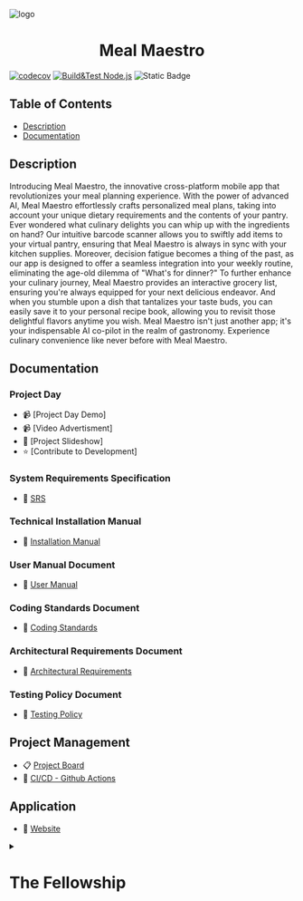 ![logo](https://github.com/COS301-SE-2023/Meal-Maestro/assets/78735770/6e4484b6-7167-4afb-a941-78e902ac6f6f)
<h1 align="center"> Meal Maestro </h1>

[![codecov](https://codecov.io/gh/COS301-SE-2023/Meal-Maestro/branch/development/graph/badge.svg?token=TUYXXQO1FK)](https://codecov.io/gh/COS301-SE-2023/Meal-Maestro)
[![Build&Test Node.js](https://github.com/COS301-SE-2023/Meal-Maestro/actions/workflows/buildAndTest.yml/badge.svg)](https://github.com/COS301-SE-2023/Meal-Maestro/actions/workflows/buildAndTest.yml)
![Static Badge](https://img.shields.io/badge/Red_Bull-Consumed-green)


## Table of Contents
- [Description](#description)
- [Documentation](#documentation)

## Description

Introducing Meal Maestro, the innovative cross-platform mobile app that revolutionizes your meal planning experience. With the power of advanced AI, Meal Maestro effortlessly crafts personalized meal plans, taking into account your unique dietary requirements and the contents of your pantry. Ever wondered what culinary delights you can whip up with the ingredients on hand? Our intuitive barcode scanner allows you to swiftly add items to your virtual pantry, ensuring that Meal Maestro is always in sync with your kitchen supplies. Moreover, decision fatigue becomes a thing of the past, as our app is designed to offer a seamless integration into your weekly routine, eliminating the age-old dilemma of "What's for dinner?" To further enhance your culinary journey, Meal Maestro provides an interactive grocery list, ensuring you're always equipped for your next delicious endeavor. And when you stumble upon a dish that tantalizes your taste buds, you can easily save it to your personal recipe book, allowing you to revisit those delightful flavors anytime you wish. 
Meal Maestro isn't just another app; it's your indispensable AI co-pilot in the realm of gastronomy. Experience culinary convenience like never before with Meal Maestro.

## Documentation

### Project Day
- 📹 [Project Day Demo]
- 📹 [Video Advertisment]
- 📰 [Project Slideshow]
- ⭐ [Contribute to Development]

### System Requirements Specification

- 📃 [SRS](https://docs.google.com/document/d/1yGrgTx9R4Mbimq7Fw-Z8slDKLCbLXii9hXrB4D8_clo/edit?usp=sharing)

### Technical Installation Manual

- 📖 [Installation Manual](https://docs.google.com/document/d/1q1G-NUT9rfDd2zlWS7SYJnYXWICxeHy6H322RTaM3Cg/edit?usp=sharing)

### User Manual Document

- 📃 [User Manual](https://docs.google.com/document/d/1xZFJfWNjgjoHvn9U5X1B9AnxyEgnXRfwtreeCtud2fU/edit?usp=sharing)

### Coding Standards Document

- 📃 [Coding Standards](https://docs.google.com/document/d/1kVnGl-BvSUdD4N9ta2LY5jSKuwUI7dawDJ8sjJxuMZc/edit?usp=sharing)

### Architectural Requirements Document

- 📃 [Architectural Requirements](https://docs.google.com/document/d/1GADUq8VWsgqLFTfSPIBHwsFnrli8AbZGp7uwuRqVZu8/edit?usp=sharing)

### Testing Policy Document

- 📃 [Testing Policy](https://docs.google.com/document/d/1eaa4MtHBVeKBffLzrD89ICBI439uYvGGv204FIzZsOk/edit?usp=sharing)

## Project Management

- 📋 [Project Board](https://github.com/COS301-SE-2023/Meal-Maestro/projects)
- 🤖 [CI/CD - Github Actions](https://github.com/COS301-SE-2023/Meal-Maestro/actions)

## Application

- 📱 [Website](http://skulderlock.co.za)


<details>
  <summary><h1>The Fellowship</h1></summary>

  | Member | Links | Profile |
  | :-: |-|-|
  | Theo le Roux <br> u04525087 | [![image](https://img.shields.io/badge/LinkedIn-0077B5?style=for-the-badge&logo=linkedin&logoColor=white "LinkedIn Profile")](https://www.linkedin.com/in/theodor-le-roux-123a4a274) <br> [![image](https://img.shields.io/badge/GitHub-100000?style=for-the-badge&logo=github&logoColor=white "Github Profile")](https://github.com/theodorleroux) | Theo has some industry experience in contributing to large projects, with a background in product design and a primary focus on backend coding. He recently took on the role of DevOps in a mini project, which will significantly contribute to managing workflow and ensuring continuous integration and delivery (CI/CD) in future endeavors.|
  | Ethan de Beer <br> u19042699 | [![image](https://img.shields.io/badge/LinkedIn-0077B5?style=for-the-badge&logo=linkedin&logoColor=white "LinkedIn Profile")](https://www.linkedin.com/in/ethan-de-beer-257403277) <br> [![image](https://img.shields.io/badge/GitHub-100000?style=for-the-badge&logo=github&logoColor=white "Github Profile")](https://github.com/SkulderLock) | Ethan is a proficient team player, adept at completing tasks swiftly and effectively. He has gained extensive experience working with multiple programming languages and designing both SQL and NoSQL databases. His expertise extends to building websites using vanilla JavaScript and the Angular framework, as well as developing web scrapers in Python. Moreover, Ethan harbors a keen interest in exploring AI and delving into its underlying technology. |
  | Franko Swanepoel <br> u20454661 | [![image](https://img.shields.io/badge/LinkedIn-0077B5?style=for-the-badge&logo=linkedin&logoColor=white "LinkedIn Profile")](https://www.linkedin.com/in/franko-swanepoel-1071b3277/) <br> [![image](https://img.shields.io/badge/GitHub-100000?style=for-the-badge&logo=github&logoColor=white "Github Profile")](https://github.com/Krygsmancode) | Franko is an intrigued and determined engineer who finds solutions to counter-intuitive problems. He has extensive experience in web development and programming, having developed his own webstore. Franko is proficient in a wide range of programming languages and technologies, including front-end frameworks and back-end services. In addition to his technical expertise, Franko has a keen interest in new and emerging technologies, including artificial intelligence. |
  | Wian du Toit <br> u21433748 | [![image](https://img.shields.io/badge/LinkedIn-0077B5?style=for-the-badge&logo=linkedin&logoColor=white "LinkedIn Profile")](https://www.linkedin.com/in/wian-du-toit-995238271) <br> [![image](https://img.shields.io/badge/GitHub-100000?style=for-the-badge&logo=github&logoColor=white "Github Profile")](https://github.com/gryffindor-coder) | Wian is a versatile and creative problem solver, able to effectively contribute to a wide range of tasks. With a solid background in coding since high school, he has experience working with languages such as Java, C++, and JavaScript. Wian is particularly motivated by AI and its future potential. Despite some shortcomings, like procrastination and occasionally focusing on trivial aspects, he addresses these issues through efficient planning, scheduling, and maintaining a clear goal plan. |
  | Amicke Croucamp <br> u20532009 | [![image](https://img.shields.io/badge/LinkedIn-0077B5?style=for-the-badge&logo=linkedin&logoColor=white "LinkedIn Profile")](https://www.linkedin.com/in/amicke-croucamp-3ab400277/) <br> [![image](https://img.shields.io/badge/GitHub-100000?style=for-the-badge&logo=github&logoColor=white "Github Profile")](https://github.com/AmickeC) | Amicke has been actively involved in project designing and web development. Over time, she has gained valuable experience in various aspects of software development. Recently, Amicke took on the major role of UI engineering for the mini-project and a minor role of integration engineering. While Amicke has experience in backend development, she prefers to focus mainly on frontend development, where she finds her passion and interest. She is especially intrigued by web development and can easily spend hours working on it, always looking for new challenges to improve her skills. |
  
  
</details>
<!-- ![Upl<svg id="eCqrQLbSgKi1" xmlns="http://www.w3.org/2000/svg" xmlns:xlink="http://www.w3.org/1999/xlink" viewBox="0 0 600 600" shape-rendering="geometricPrecision" text-rendering="geometricPrecision"><g transform="matrix(.803454 0 0 0.803454 58.963726 192.883044)"><rect width="314.408141" height="314.408141" rx="0" ry="0" transform="matrix(.853774-.60441 0.831789 0.582425 35.022734 217.435748)" fill="#f36f4b" stroke-width="0"/><path d="M296.5439,400.55484L44.20088,223.86235L296.65392,393.33747L520.9945,241.66015L296.5439,400.55484Z" fill="#fd815f" stroke-width="0"/><rect width="313.462622" height="51.444809" rx="0" ry="0" transform="matrix(.834873 0.584585 0 1.220775 35.070402 217.220789)" fill="#d65533" stroke="#e15f3b"/><path d="M-0.027883,-1.1901L321.368389,0.486548l-.008943,51.482881L-0.047342,50.820961L-0.027883,-1.1901Z" transform="matrix(-.834636 0.584419 0 1.220775 564.937597 212.012819)" fill="#e15f3b" stroke="#e15f3b"/></g><g transform="matrix(.803454 0 0 0.803454 58.963818 92.883044)"><rect width="314.408141" height="314.408141" rx="0" ry="0" transform="matrix(.853774-.60441 0.831789 0.582425 35.022734 217.435748)" fill="#53bb63" stroke-width="0"/><path d="M296.5439,400.55484L44.20088,223.86235L296.65392,393.33747L520.9945,241.66015L296.5439,400.55484Z" fill="#68d379" stroke-width="0"/><rect width="313.462622" height="51.444809" rx="0" ry="0" transform="matrix(.834873 0.584585 0 1.220775 35.070402 217.220789)" fill="#309e40" stroke-width="0"/><path d="M-0.027883,-1.1901L321.368389,0.486548l-.008943,51.482881L-0.047342,50.820961L-0.027883,-1.1901Z" transform="matrix(-.834636 0.584419 0 1.220775 564.937597 212.012819)" fill="#45ae55" stroke-width="0"/></g><g transform="matrix(.803454 0 0 0.803454 59.002116-7.116956)"><rect width="314.408141" height="314.408141" rx="0" ry="0" transform="matrix(.853774-.60441 0.831789 0.582425 35.022734 217.435748)" fill="#fcbd67" stroke-width="0"/><path d="M296.5439,400.55484L44.20088,223.86235L296.65392,393.33747L520.9945,241.66015L296.5439,400.55484Z" fill="#ffcf91" stroke-width="0"/><rect width="313.462622" height="51.444809" rx="0" ry="0" transform="matrix(.834873 0.584585 0 1.220775 35.070402 217.220789)" fill="#e88b1b" stroke="#e88b1b"/><path d="M-0.027883,-1.1901L321.368389,0.486548l-.008943,51.482881L-0.047342,50.820961L-0.027883,-1.1901Z" transform="matrix(-.834636 0.584419 0 1.220775 564.937597 212.012819)" fill="#f7941e" stroke="#f7941e"/></g><g transform="translate(.000001 0.000001)"><rect width="16.980809" height="16.980809" rx="4" ry="4" transform="matrix(.938997-.461003 0.728626 0.707245 163.69309 171.205565)" fill="#ffedd4" stroke-width="0"/><rect width="16.980809" height="16.980809" rx="4" ry="4" transform="matrix(.853774-.60441 0.831789 0.582425 186.003234 125.164628)" fill="#ffedd4" stroke-width="0"/><rect width="16.980809" height="16.980809" rx="4" ry="4" transform="matrix(.853774-.60441 0.831789 0.582425 200.501 215.087924)" fill="#ffedd4" stroke-width="0"/><rect width="16.980809" height="16.980809" rx="4" ry="4" transform="matrix(.691402-.489462 0.667627 0.467477 223.744268 163.59287)" fill="#ffedd4" stroke-width="0"/><rect width="16.980809" height="16.980809" rx="4" ry="4" transform="matrix(.708247-.769823 0.935326 0.395293 264.056319 223.212855)" fill="#ffedd4" stroke-width="0"/><rect width="16.980809" height="16.980809" rx="4" ry="4" transform="matrix(.708247-.769823 0.935326 0.395293 387.818972 206.281384)" fill="#ffedd4" stroke-width="0"/><rect width="16.980809" height="16.980809" rx="4" ry="4" transform="matrix(.853774-.60441 0.831789 0.582425 288.042444 180.196624)" fill="#ffedd4" stroke-width="0"/><rect width="16.980809" height="16.980809" rx="4" ry="4" transform="matrix(.853774-.60441 0.831789 0.582425 319.116198 104.40803)" fill="#ffedd4" stroke-width="0"/><rect width="16.980809" height="16.980809" rx="4" ry="4" transform="matrix(.634067-.448873 0.61774 0.432546 372.166922 167.795937)" fill="#ffedd4" stroke-width="0"/><rect width="16.980809" height="16.980809" rx="4" ry="4" transform="matrix(.853774-.60441 0.831789 0.582425 274.192922 267.769325)" fill="#ffedd4" stroke-width="0"/><rect width="16.980809" height="16.980809" rx="4" ry="4" transform="matrix(.641784-.454336 0.591314 0.414042 280.949326 73.500953)" fill="#ffedd4" stroke-width="0"/><rect width="16.980809" height="16.980809" rx="4" ry="4" transform="matrix(.853774-.60441 0.831789 0.582425 329.352641 152.947282)" fill="#ffedd4" stroke-width="0"/><rect width="16.980809" height="16.980809" rx="4" ry="4" transform="matrix(.853774-.60441 0.831789 0.582425 428.555805 164.992508)" fill="#ffedd4" stroke-width="0"/><rect width="16.980809" height="16.980809" rx="4" ry="4" transform="matrix(.61061-.432268 0.594887 0.416544 334.400922 238.342971)" fill="#ffedd4" stroke-width="0"/><rect width="16.980809" height="16.980809" rx="4" ry="4" transform="matrix(.708247-.769823 0.935326 0.395293 369.311723 109.505673)" fill="#ffedd4" stroke-width="0"/><rect width="16.980809" height="16.980809" rx="4" ry="4" transform="matrix(.890221-.549316 0.793369 0.633765 252.443165 123.074087)" fill="#ffedd4" stroke-width="0"/></g><path d="M302.968372,5.358403L80.433229,162.6901v60.013122l26.924806,19.463715-26.276016,19.78811-.179102,59.638043l28.263196,21.388365-27.753949,20.115248v57.79951L298.09667,573.161001L519.364397,415.294498l.76387-58.054133q-29.281691-20.369872-29.027067-20.369872t29.536314-20.879118l.254623-60.85499-26.480833-18.587508L520.38289,218.72524l.254624-61.618861L302.968372,5.358403Z" fill="none" stroke="#d57531" stroke-width="5" stroke-linejoin="bevel"/><path d="" fill="none" stroke="#3f5787" stroke-width="1.2"/></svg>
oading logo.svg…]() -->
